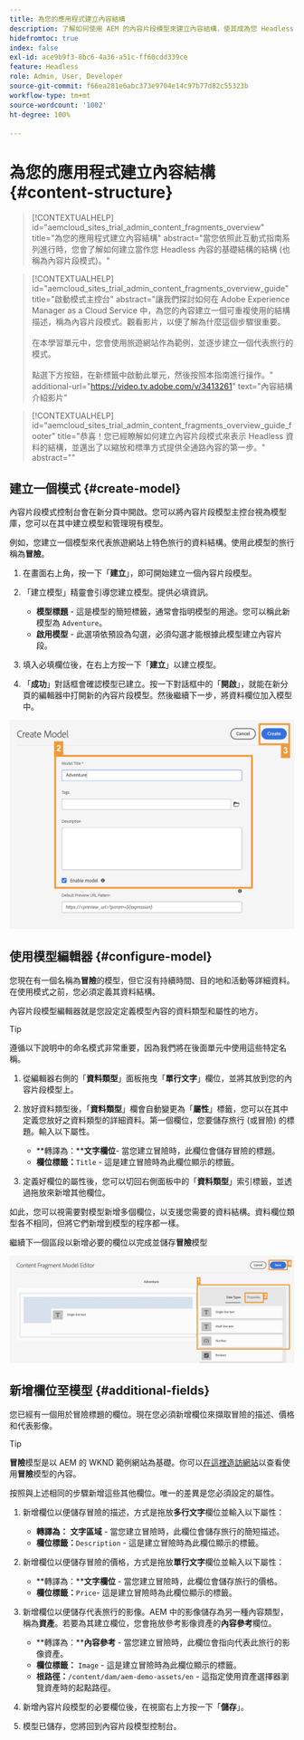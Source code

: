 ```yaml
---
title: 為您的應用程式建立內容結構
description: 了解如何使用 AEM 的內容片段模型來建立內容結構，使其成為您 Headless 內容的基礎。
hidefromtoc: true
index: false
exl-id: ace9b9f3-8bc6-4a36-a51c-ff60cdd339ce
feature: Headless
role: Admin, User, Developer
source-git-commit: f66ea281e6abc373e9704e14c97b77d82c55323b
workflow-type: tm+mt
source-wordcount: '1002'
ht-degree: 100%

---
```



# 為您的應用程式建立內容結構 {#content-structure}

>[!CONTEXTUALHELP]
>id="aemcloud_sites_trial_admin_content_fragments_overview"
>title="為您的應用程式建立內容結構"
>abstract="當您依照此互動式指南系列進行時，您會了解如何建立當作您 Headless 內容的基礎結構的結構 (也稱為內容片段模式)。"

>[!CONTEXTUALHELP]
>id="aemcloud_sites_trial_admin_content_fragments_overview_guide"
>title="啟動模式主控台"
>abstract="讓我們探討如何在 Adobe Experience Manager as a Cloud Service 中，為您的內容建立一個可重複使用的結構描述，稱為內容片段模式。觀看影片，以便了解為什麼這個步驟很重要。<br><br>在本學習單元中，您會使用旅遊網站作為範例，並逐步建立一個代表旅行的模式。<br><br>點選下方按鈕，在新標籤中啟動此單元，然後按照本指南進行操作。"
>additional-url="https://video.tv.adobe.com/v/3413261" text="內容結構介紹影片"

>[!CONTEXTUALHELP]
>id="aemcloud_sites_trial_admin_content_fragments_overview_guide_footer"
>title="恭喜！您已經瞭解如何建立內容片段模式來表示 Headless 資料的結構，並邁出了以縮放和標準方式提供全通路內容的第一步。"
>abstract=""

## 建立一個模式 {#create-model}

內容片段模式控制台會在新分頁中開啟。您可以將內容片段模型主控台視為模型庫，您可以在其中建立模型和管理現有模型。

例如，您建立一個模型來代表旅遊網站上特色旅行的資料結構。使用此模型的旅行稱為&#x200B;**冒險**。

1. 在畫面右上角，按一下「**建立**」，即可開始建立一個內容片段模型。

1. 「建立模型」精靈會引導您建立模型。提供必填資訊。

   * **模型標題** - 這是模型的簡短標籤，通常會指明模型的用途。您可以稱此新模型為 `Adventure`。
   * **啟用模型** - 此選項依預設為勾選，必須勾選才能根據此模型建立內容片段。

1. 填入必填欄位後，在右上方按一下「**建立**」以建立模型。

1. 「**成功**」對話框會確認模型已建立。按一下對話框中的「**開啟**」，就能在新分頁的編輯器中打開新的內容片段模型。然後繼續下一步，將資料欄位加入模型中。

![建立內容片段模型的第二步和第三步](assets/do-not-localize/create-model.png)

## 使用模型編輯器 {#configure-model}

您現在有一個名稱為&#x200B;**冒險**&#x200B;的模型，但它沒有持續時間、目的地和活動等詳細資料。在使用模式之前，您必須定義其資料結構。

內容片段模型編輯器就是您設定定義模型內容的資料類型和屬性的地方。

>[!TIP]
>
>遵循以下說明中的命名模式非常重要，因為我們將在後面單元中使用這些特定名稱。

1. 從編輯器右側的「**資料類型**」面板拖曳「**單行文字**」欄位，並將其放到您的內容片段模型上。

1. 放好資料類型後，「**資料類型**」欄會自動變更為「**屬性**」標籤，您可以在其中定義您放好之資料類型的詳細資料。第一個欄位，您要儲存旅行 (或冒險) 的標題。輸入以下屬性。

   * **轉譯為：****文字欄位**- 當您建立冒險時，此欄位會儲存冒險的標題。
   * **欄位標籤：**`Title` - 這是建立冒險時為此欄位顯示的標籤。

1. 定義好欄位的屬性後，您可以切回右側面板中的「**資料類型**」索引標籤，並透過拖放來新增其他欄位。

如此，您可以視需要對模型新增多個欄位，以支援您需要的資料結構。資料欄位類型各不相同，但將它們新增到模型的程序都一樣。

繼續下一個區段以新增必要的欄位以完成並儲存&#x200B;**冒險**&#x200B;模型

![在模式中新增欄位的第一步、第二步和第三步](assets/do-not-localize/define-model-fields.png)

## 新增欄位至模型 {#additional-fields}

您已經有一個用於冒險標題的欄位。現在您必須新增欄位來擷取冒險的描述、價格和代表影像。

>[!TIP]
>
>**冒險**&#x200B;模型是以 AEM 的 WKND 範例網站為基礎。你可以[在這裡造訪網站](https://wknd.site/us/en/adventures/yosemite-backpacking.html)以查看使用&#x200B;**冒險**&#x200B;模型的內容。

按照與上述相同的步驟新增這些其他欄位。唯一的差異是您必須設定的屬性。

1. 新增欄位以便儲存冒險的描述，方式是拖放&#x200B;**多行文字**&#x200B;欄位並輸入以下屬性：

   * **轉譯為：** **文字區域** - 當您建立冒險時，此欄位會儲存旅行的簡短描述。
   * **欄位標籤：**`Description` - 這是建立冒險時為此欄位顯示的標籤。

1. 新增欄位以便儲存冒險的價格，方式是拖放&#x200B;**單行文字**&#x200B;欄位並輸入以下屬性：

   * **轉譯為：****文字欄位** - 當您建立冒險時，此欄位會儲存旅行的價格。
   * **欄位標籤：**`Price`- 這是建立冒險時為此欄位顯示的標籤。

1. 新增欄位以便儲存代表旅行的影像。AEM 中的影像儲存為另一種內容類型，稱為&#x200B;**資產**。若要為其建立欄位，您會拖放參考影像資產的&#x200B;**內容參考**&#x200B;欄位。

   * **轉譯為：****內容參考** - 當您建立冒險時，此欄位會指向代表此旅行的影像資產。
   * **欄位標籤：** `Image` - 這是建立冒險時為此欄位顯示的標籤。
   * **根路徑：**`/content/dam/aem-demo-assets/en` - 這指定使用資產選擇器瀏覽資產時的起點路徑。

1. 新增內容片段模型的必要欄位後，在視窗右上方按一下「**儲存**」。

1. 模型已儲存，您將回到內容片段模型控制台。
